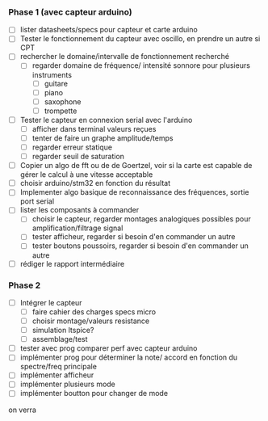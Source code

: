 
### Phase 1 (avec capteur arduino)

- [ ] lister datasheets/specs pour capteur et carte arduino
- [ ] Tester le fonctionnement du capteur avec oscillo, en prendre un autre si CPT
- [ ] rechercher le domaine/intervalle de fonctionnement recherché
	- [ ] regarder domaine de fréquence/ intensité sonnore pour plusieurs instruments
		- [ ] guitare
		- [ ] piano
		- [ ] saxophone
		- [ ] trompette
- [ ] Tester le capteur en connexion serial avec l'arduino 
	- [ ] afficher dans terminal valeurs reçues
	- [ ] tenter de faire un graphe amplitude/temps
	- [ ] regarder erreur statique
	- [ ] regarder seuil de saturation
	
- [ ] Copier un algo de fft ou de de Goertzel, voir si la carte est capable de gérer le calcul à une vitesse acceptable
- [ ] choisir arduino/stm32 en fonction du résultat
- [ ] Implementer algo basique de reconnaissance des fréquences, sortie port serial
- [ ] lister les composants à commander
	- [ ] choisir le capteur, regarder montages analogiques possibles pour amplification/filtrage signal
	- [ ] tester afficheur, regarder si besoin d'en commander un autre
	- [ ] tester boutons poussoirs, regarder si besoin d'en commander un autre
- [ ] rédiger le rapport intermédiaire
### Phase 2
- [ ] Intégrer le capteur
	- [ ] faire cahier des charges specs micro
	- [ ] choisir montage/valeurs resistance
	- [ ] simulation ltspice?
	- [ ] assemblage/test
- [ ] tester avec prog comparer perf avec capteur arduino
- [ ] implémenter prog pour déterminer la note/ accord en fonction du spectre/freq principale
- [ ] implémenter afficheur
- [ ] implémenter plusieurs mode
- [ ] implémenter boutton pour changer de mode

on verra

